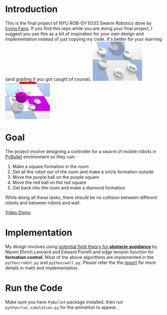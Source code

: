 # Introduction
This is the final project of NYU ROB-GY 6333 Swarm Robotics done by [Irving Fang](https://irvingf7.github.io/). If you find this repo while you are doing your final project, I suggest you use this as a bit of inspiration for your own design and implementation instead of just copying my code. It's better for your learning (and grading if you got caught of course).
![](pics/circle.png) ![](pics/push_purple.png)

# Goal
The project involve designing a controller for a swarm of mobile robots in [PyBullet](https://pybullet.org/wordpress/) environment so they can:
1. Make a square formation in the room
2. Get all the robot out of the room and make a circle formation outside
3. Move the purple ball on the purple square
4. Move the red ball on the red square
5. Get back into the room and make a diamond formation

While doing all these tasks, there should be no collision between different robots and between robots and wall.

[Video Demo](https://drive.google.com/drive/folders/1m32RRFqdAcRXkb7oRwXD429tJHWYJiEU?usp=sharing)

# Implementation
My design involves using [potential field theory for **obstacle avoidance**](https://ieeexplore.ieee.org/stamp/stamp.jsp?tp=&arnumber=980728) by Naomi Ehrich Leonard and Edward Fiorelli and edge tension function for **formation control**. 
Most of the above algorithms are implemented in the `python/robot.py` and `python/wall.py`.
Please refer the the [report](https://github.com/IrvingF7/potential_field_swarm/blob/main/Final_Project_Report.pdf) for more details in math and implementation.

# Run the Code
Make sure you have `PyBullet` package installed, then run `python/run_simulation.py` for the animation to appear.